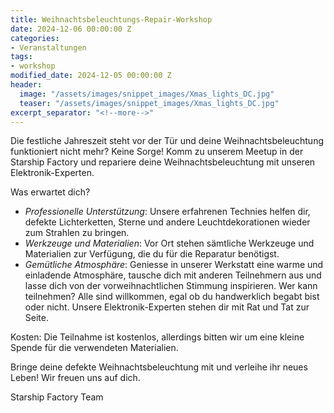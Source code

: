 ```yaml
---
title: Weihnachtsbeleuchtungs-Repair-Workshop
date: 2024-12-06 00:00:00 Z
categories:
- Veranstaltungen
tags:
- workshop
modified_date: 2024-12-05 00:00:00 Z
header:
  image: "/assets/images/snippet_images/Xmas_lights_DC.jpg"
  teaser: "/assets/images/snippet_images/Xmas_lights_DC.jpg"
excerpt_separator: "<!--more-->"
---
```


Die festliche Jahreszeit steht vor der Tür und deine Weihnachtsbeleuchtung funktioniert nicht mehr? Keine Sorge! Komm zu unserem Meetup in der Starship Factory und repariere deine Weihnachtsbeleuchtung mit unseren Elektronik-Experten.

Was erwartet dich?

* *Professionelle Unterstützung*: Unsere erfahrenen Technies helfen dir, defekte Lichterketten, Sterne und andere Leuchtdekorationen wieder zum Strahlen zu bringen.
* *Werkzeuge und Materialien*: Vor Ort stehen sämtliche Werkzeuge und Materialien zur Verfügung, die du für die Reparatur benötigst.
* *Gemütliche Atmosphäre*: Geniesse in unserer Werkstatt eine warme und einladende Atmosphäre, tausche dich mit anderen Teilnehmern aus und lasse dich von der vorweihnachtlichen Stimmung inspirieren.
Wer kann teilnehmen? Alle sind willkommen, egal ob du handwerklich begabt bist oder nicht. Unsere Elektronik-Experten stehen dir mit Rat und Tat zur Seite.

Kosten: Die Teilnahme ist kostenlos, allerdings bitten wir um eine kleine Spende für die verwendeten Materialien.

Bringe deine defekte Weihnachtsbeleuchtung mit und verleihe ihr neues Leben! Wir freuen uns auf dich.

Starship Factory Team
